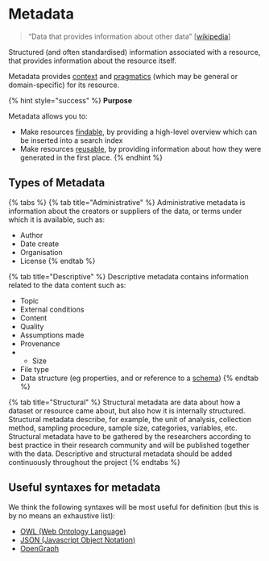 # Metadata

> “Data that provides information about other data” \[[wikipedia](https://en.wikipedia.org/wiki/Metadata)]

Structured (and often standardised) information associated with a resource, that provides information about the resource itself.

Metadata provides [context](context.md) and [pragmatics](pragmatics.md) (which may be general or domain-specific) for its resource.

{% hint style="success" %}
**Purpose**

Metadata allows you to:

* Make resources [findable](fair-principles.md), by providing a high-level overview which can be inserted into a search index
* Make resources [reusable](fair-principles.md), by providing information about how they were generated in the first place.
{% endhint %}

## Types of Metadata

{% tabs %}
{% tab title="Administrative" %}
Administrative metadata is information about the creators or suppliers of the data, or terms under which it is available, such as:

* Author
* Date create
* Organisation
* License
{% endtab %}

{% tab title="Descriptive" %}
Descriptive metadata contains information related to the data content such as:

* Topic
* External conditions
* Content
* Quality
* Assumptions made
* Provenance
* * Size
* File type
* Data structure (eg properties, and or reference to a [schema](schema.md))
{% endtab %}

{% tab title="Structural" %}
Structural metadata are data about how a dataset or resource came about, but also how it is internally structured. Structural metadata describe, for example, the unit of analysis, collection method, sampling procedure, sample size, categories, variables, etc. Structural metadata have to be gathered by the researchers according to best practice in their research community and will be published together with the data. Descriptive and structural metadata should be added continuously throughout the project
{% endtabs %}

## Useful syntaxes for metadata

We think the following syntaxes will be most useful for definition (but this is by no means an exhaustive list):

* [OWL (Web Ontology Language)](https://www.w3.org/TR/owl-semantics/syntax.html)
* [JSON (Javascript Object Notation)](https://www.json.org/json-en.html)
* [OpenGraph](https://ogp.me)
